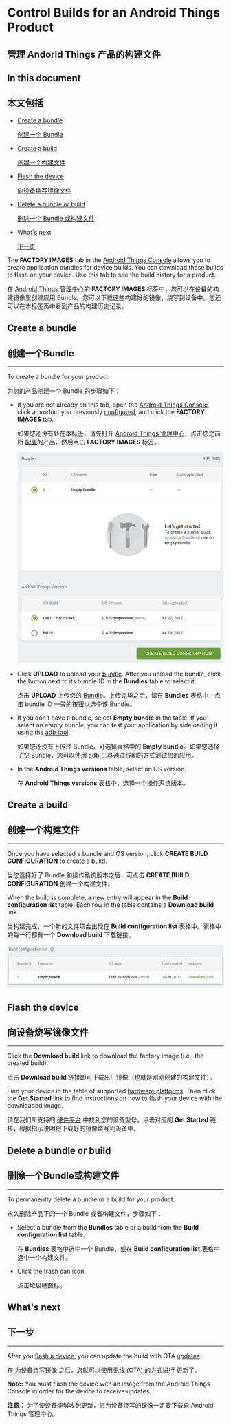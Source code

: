 # Control Builds for an Android Things Product

## 管理 Andorid Things 产品的构建文件

## In this document

## 本文包括

* 	[Create a bundle](#create_a_bundle)

	[创建一个 Bundle](#创建一个Bundle)

* 	[Create a build](#create_a_build)

	[创建一个构建文件](#创建一个构建文件)

* 	[Flash the device](#flash_device)

	[向设备烧写镜像文件](#向设备烧写镜像文件)

* 	[Delete a bundle or build](#delete_a_bundle_or_build)

	[删除一个 Bundle 或构建文件](#删除一个Bundle或构建文件)

* 	[What's next](#whats-next)

	[下一步](#下一步)



The **FACTORY IMAGES** tab in the [Android Things Console](https://partner.android.com/things/console) allows you to create application bundles for device builds. You can download these builds to flash on your device. Use this tab to see the build history for a product.

在 [Android Things 管理中心](https://partner.android.com/things/console)的 **FACTORY IMAGES** 标签中，您可以在设备的构建镜像里创建应用 Bundle。您可以下载这些构建好的镜像，烧写到设备中。您还可以在本标签页中看到产品的构建历史记录。

## Create a bundle

## 创建一个Bundle

* * *

To create a bundle for your product:

为您的产品创建一个 Bundle 的步骤如下：

* 	If you are not already on this tab, open the [Android Things Console](https://partner.android.com/things/console), click a product you previously [configured](../console/configure.html), and click the **FACTORY IMAGES** tab.

	如果您还没有处在本标签，请先打开 [Android Things 管理中心](https://partner.android.com/things/console)，点击您之前所 [配置](../console/configure.html)的产品，然后点击 **FACTORY IMAGES** 标签。

    ![Create a build bundle](../images/console/build.png)

* 	Click **UPLOAD** to upload your [bundle](../console/app_bundle.html). After you upload the bundle, click the button next to its bundle ID in the **Bundles** table to select it.


  	点击 **UPLOAD** 上传您的 [Bundle](../console/app_bundle.html)。上传完毕之后，请在 **Bundles** 表格中，点击 bundle ID 一旁的按钮以选中该 Bundle。

*   If you don't have a bundle, select **Empty bundle** in the table. If you select an empty bundle, you can test your application by sideloading it using the [adb tool](https://developer.android.google.cn/tools/help/adb.html).

    如果您还没有上传过 Bundle，可选择表格中的 **Empty bundle**。如果您选择了空 Bundle，您可以使用 [adb 工具](https://developer.android.google.cn/tools/help/adb.html)通过线刷的方式测试您的应用。

* 	In the **Android Things versions** table, select an OS version.

	在 **Android Things versions** 表格中，选择一个操作系统版本。

## Create a build

## 创建一个构建文件

* * *

Once you have selected a bundle and OS version, click **CREATE BUILD CONFIGURATION** to create a build.

当您选择好了 Bundle 和操作系统版本之后，可点击 **CREATE BUILD CONFIGURATION** 创建一个构建文件。

When the build is complete, a new entry will appear in the **Build configuration list** table. Each row in the table contains a **Download build** link.

当构建完成，一个新的文件项会出现在 **Build configuration list** 表格中。表格中的每一行都有一个 **Download build** 下载链接。

![Build list](../images/console/build_list.png)

## Flash the device

## 向设备烧写镜像文件

* * *

Click the **Download build** link to download the factory image (i.e., the created build).

点击 **Download build** 链接即可下载出厂镜像（也就是刚刚创建的构建文件）。

Find your device in the table of supported [hardware platforms](../hardware/developer-kits.html). Then click the **Get Started** link to find instructions on how to flash your device with the downloaded image.

请在我们所支持的 [硬件平台](../hardware/developer-kits.html) 中找到您的设备型号。点击对应的 **Get Started** 链接，根据指示说明将下载好的镜像烧写到设备中。

## Delete a bundle or build

## 删除一个Bundle或构建文件

* * *

To permanently delete a bundle or a build for your product:

永久删除产品下的一个 Bundle 或者构建文件，步骤如下：

* 	Select a bundle from the **Bundles** table or a build from the **Build configuration list** table.

	在 **Bundles** 表格中选中一个 Bundle，或在 **Build configuration list** 表格中选中一个构建文件。

* 	Click the trash can icon.

	点击垃圾桶图标。

## What's next

## 下一步

* * *

After you [flash a device](#flash_device), you can update the build with OTA [updates](../console/update.html).

在 [为设备烧写镜像](#flash_device) 之后，您就可以使用无线 (OTA) 的方式进行 [更新](../console/update.html)了。

**Note:** You must flash the device with an image from the Android Things Console in order for the device to receive updates.

**注意：** 为了使设备能够收到更新，您为设备烧写的镜像一定要下载自 Android Things 管理中心。

